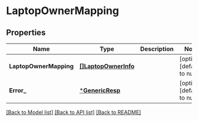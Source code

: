 # LaptopOwnerMapping

## Properties
Name | Type | Description | Notes
------------ | ------------- | ------------- | -------------
**LaptopOwnerMapping** | [**[]LaptopOwnerInfo**](LaptopOwnerInfo.md) |  | [optional] [default to null]
**Error_** | [***GenericResp**](GenericResp.md) |  | [optional] [default to null]

[[Back to Model list]](../README.md#documentation-for-models) [[Back to API list]](../README.md#documentation-for-api-endpoints) [[Back to README]](../README.md)

